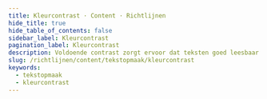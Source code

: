 ```yaml
---
title: Kleurcontrast · Content · Richtlijnen
hide_title: true
hide_table_of_contents: false
sidebar_label: Kleurcontrast
pagination_label: Kleurcontrast
description: Voldoende contrast zorgt ervoor dat teksten goed leesbaar zijn. Ook wanneer iemand slechtziend is of als de zon op je smartphone schijnt.
slug: /richtlijnen/content/tekstopmaak/kleurcontrast
keywords:
  - tekstopmaak
  - kleurcontrast
---
```


<!-- @license CC0-1.0 -->

